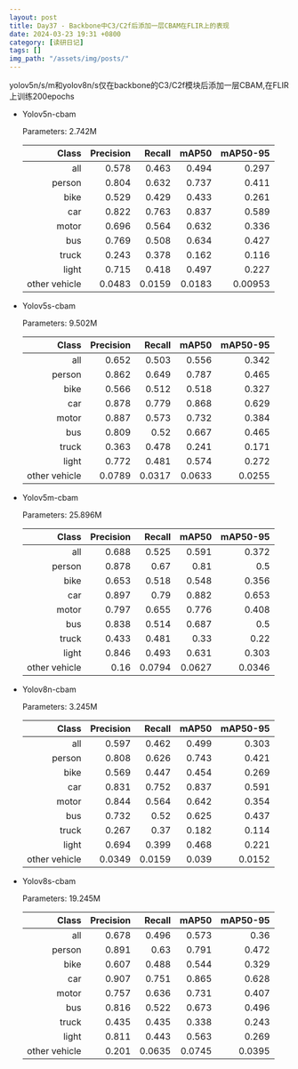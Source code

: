 ```yaml
---
layout: post
title: Day37 - Backbone中C3/C2f后添加一层CBAM在FLIR上的表现
date: 2024-03-23 19:31 +0800
category: [读研日记]
tags: []
img_path: "/assets/img/posts/"
---
```


yolov5n/s/m和yolov8n/s仅在backbone的C3/C2f模块后添加一层CBAM,在FLIR上训练200epochs

- Yolov5n-cbam

    Parameters: 2.742M

    |                Class| Precision|    Recall|     mAP50|  mAP50-95|
    |                 ---:|      ---:|      ---:|      ---:|      ---:|
    |                  all|     0.578|     0.463|     0.494|     0.297|
    |               person|     0.804|     0.632|     0.737|     0.411|
    |                 bike|     0.529|     0.429|     0.433|     0.261|
    |                  car|     0.822|     0.763|     0.837|     0.589|
    |                motor|     0.696|     0.564|     0.632|     0.336|
    |                  bus|     0.769|     0.508|     0.634|     0.427|
    |                truck|     0.243|     0.378|     0.162|     0.116|
    |                light|     0.715|     0.418|     0.497|     0.227|
    |        other vehicle|    0.0483|    0.0159|    0.0183|   0.00953|

- Yolov5s-cbam

    Parameters: 9.502M

    |                Class| Precision|    Recall|     mAP50|  mAP50-95|
    |                 ---:|      ---:|      ---:|      ---:|      ---:|
    |                  all|     0.652|     0.503|     0.556|     0.342|
    |               person|     0.862|     0.649|     0.787|     0.465|
    |                 bike|     0.566|     0.512|     0.518|     0.327|
    |                  car|     0.878|     0.779|     0.868|     0.629|
    |                motor|     0.887|     0.573|     0.732|     0.384|
    |                  bus|     0.809|      0.52|     0.667|     0.465|
    |                truck|     0.363|     0.478|     0.241|     0.171|
    |                light|     0.772|     0.481|     0.574|     0.272|
    |        other vehicle|    0.0789|    0.0317|    0.0633|    0.0255|

- Yolov5m-cbam

    Parameters: 25.896M

    |                Class| Precision|    Recall|     mAP50|  mAP50-95|
    |                 ---:|      ---:|      ---:|      ---:|      ---:|
    |                  all|     0.688|     0.525|     0.591|     0.372|
    |               person|     0.878|      0.67|      0.81|       0.5|
    |                 bike|     0.653|     0.518|     0.548|     0.356|
    |                  car|     0.897|      0.79|     0.882|     0.653|
    |                motor|     0.797|     0.655|     0.776|     0.408|
    |                  bus|     0.838|     0.514|     0.687|       0.5|
    |                truck|     0.433|     0.481|      0.33|      0.22|
    |                light|     0.846|     0.493|     0.631|     0.303|
    |        other vehicle|      0.16|    0.0794|    0.0627|    0.0346|

- Yolov8n-cbam

    Parameters: 3.245M

    |                Class| Precision|    Recall|     mAP50|  mAP50-95|
    |                 ---:|      ---:|      ---:|      ---:|      ---:|
    |                  all|     0.597|     0.462|     0.499|     0.303|
    |               person|     0.808|     0.626|     0.743|     0.421|
    |                 bike|     0.569|     0.447|     0.454|     0.269|
    |                  car|     0.831|     0.752|     0.837|     0.591|
    |                motor|     0.844|     0.564|     0.642|     0.354|
    |                  bus|     0.732|      0.52|     0.625|     0.437|
    |                truck|     0.267|      0.37|     0.182|     0.114|
    |                light|     0.694|     0.399|     0.468|     0.221|
    |        other vehicle|    0.0349|    0.0159|     0.039|    0.0152|

- Yolov8s-cbam

    Parameters: 19.245M

    |                Class| Precision|    Recall|     mAP50|  mAP50-95|
    |                 ---:|      ---:|      ---:|      ---:|      ---:|
    |                  all|     0.678|     0.496|     0.573|      0.36|
    |               person|     0.891|      0.63|     0.791|     0.472|
    |                 bike|     0.607|     0.488|     0.544|     0.329|
    |                  car|     0.907|     0.751|     0.865|     0.628|
    |                motor|     0.757|     0.636|     0.731|     0.407|
    |                  bus|     0.816|     0.522|     0.673|     0.496|
    |                truck|     0.435|     0.435|     0.338|     0.243|
    |                light|     0.811|     0.443|     0.563|     0.269|
    |        other vehicle|     0.201|    0.0635|    0.0745|    0.0395|
